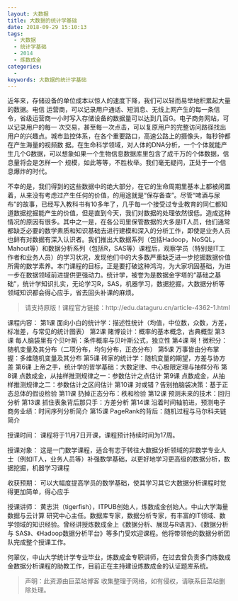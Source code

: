 ```yaml
---
layout: 大数据
title: 大数据的统计学基础
date: 2018-09-29 15:10:13
tags:
  - 大数据
  - 统计学基础
  - 2014
  - 炼数成金
categories:
  -
keywords: 大数据的统计学基础
---
```

近年来，存储设备的单位成本以惊人的速度下降，我们可以轻而易举地积累起大量的数据。电信 运营商，可以记录用户通话、短消息、无线上网产生的每一条信令，省级运营商一小时写入存储设备的数据量可以达到几百G。电子商务网站，可以记录用户的每一 次交易，甚至每一次点击，可以复原用户的完整访问路径找出用户的兴趣点。城市监控体系，在各个重要路口，高速公路上的摄像头，每秒钟都在产生海量的视频数 据。在生命科学领域，对人体的DNA分析，一个个体就能产生几个G数据，可以想象如果一个生物信息数据库里包含了成千万的个体数据，信息量将会是怎样一个 规模，如此等等，不胜枚举。我们毫无疑问，正处于一个信息爆炸的时代。

不幸的是，我们得到的这些数据中的绝大部分，在它的生命周期里基本上都被闲置着，从来没有考虑过产生任何的价值，的用途就是“保存备查”。尽管“啤酒与尿布”的故事，已经写入教科书有10多年了，几乎每一个接受过专业教育的同仁都知道数据挖掘能产生的价值，但是直到今天，我们对数据的处理依然很低。造成这种情况的原因有很多。其中之一是，在各公司里保管数据的大多是IT人员，他们通常都缺乏必要的数学素质和知识基础去进行建模和深入的分析工作，即使是业务人员也鲜有对数据有深入认识者。我们推出大数据系列（包括Hadoop，NoSQL，Mahout等）和数据分析系列（包括R，SAS等）课程后，观察学员（特别是IT工作者和业务人员）的学习状况，发现他们中的大多数严重缺乏进一步挖掘数据价值所需的数学素养。本门课程的目标，正是要打破这种鸿沟，为大家巩固基础，为进一步在数据领域前进提供更强动力。统计学，被誉为是数据金字塔的“基础之基础”，统计学知识扎实，无论学习R，SAS，机器学习，数据挖掘，大数据分析等领域知识都会得心应手，省去回头补课的麻烦。


<!-- more -->
<blockquote class="blockquote-center">
请支持原版！课程官方链接：http://edu.dataguru.cn/article-4362-1.html</blockquote>
</blockquote>
课程内容：
第1课 面向小白的统计学：描述性统计（均值，中位数，众数，方差，标准差，与常见的统计图表）
第2课 赌博设计：概率的基本概念，古典概型
第3课 每人脑袋里有个贝叶斯：条件概率与贝叶斯公式，独立性
第4课 啊！微积分：随机变量及其分布（二项分布，均匀分布，正态分布）
第5课 万事皆由分布掌握：多维随机变量及其分布
第5课 砖家的统计学：随机变量的期望，方差与协方差
第6课 上帝之手，统计学的哲学基础：大数定律、中心极限定理与抽样分布
第8课 点数成金，从抽样推测规律之一：参数估计之点估计
第9课 点数成金，从抽样推测规律之二：参数估计之区间估计
第10课 对或错？告别拍脑袋决策：基于正态总体的假设检验
第11课 扔掉正态分布：秩和检验
第12课 预测未来的技术：回归分析
第13课 抓住表象背后那只手：方差分析
第14课 沿着时间轴前进，预测电子商务业绩：时间序列分析简介
第15课 PageRank的背后：随机过程与马尔科夫链简介

授课时间：
课程将于11月7日开课，课程预计持续时间为17周。

授课对象：
这是一门数学课程，适合有志于转往大数据分析领域的非数学专业人士（例如IT人，业务人员等）补强数学基础，以更好地学习更高级的数据分析，数据挖掘，机器学习课程

收获预期：
可以大幅度提高学员的数学基础，使其学习其它大数据分析课程时觉得更加简单，得心应手

授课讲师：
黄志洪（tigerfish），ITPUB创始人，炼数成金创始人。中山大学海量数据与云计算 研究中心主任。数据库专家，数据分析专家，有丰富的IT领域、数学领域的知识经验。曾经讲授炼数成金上《数据分析、展现与R语言》、《数据分析与 SAS》、《Hadoop数据分析平台》等多门受欢迎课程。他将带领他的数据分析团队完成整个授课工作。

何翠仪，中山大学统计学专业毕业，炼数成金专职讲师，在过去曾负责多门炼数成金数据分析课程的助教工作，目前正在主持建设炼数成金的认证题库系统。

<blockquote class="blockquote-center">声明：此资源由巨菜站博客 收集整理于网络，如有侵权，请联系巨菜站删除处理。</blockquote>


<div id="jspay" sid="lykOs7n3137" style="display:none">lykOs7n3137</div>
<script type="text/javascript" src="https://www.fageka.com/j.js"></script>
<script type="text/javascript" src="https://www.fageka.com/f.js" charset="utf-8"></script>
